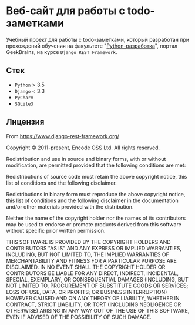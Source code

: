 # Веб-сайт для работы с todo-заметками

Учебный проект для работы с todo-заметками, который разработан при прохождений обучения на факультете
"[Python-разработка](https://gb.ru/geek_university/python)",
портал GeekBrains, на курсе `Django REST Framework`.

## Стек

* `Python` > 3.5
* `Django` < 3.3
* `PyCharm`
* `SQLite3`

## Лицензия
From https://www.django-rest-framework.org/

Copyright © 2011-present, Encode OSS Ltd. All rights reserved.

Redistribution and use in source and binary forms, with or without modification, are permitted provided
 that the following conditions are met:

Redistributions of source code must retain the above copyright notice, this list of conditions and
 the following disclaimer.

Redistributions in binary form must reproduce the above copyright notice, this list of conditions and
 the following disclaimer in the documentation and/or other materials provided with the distribution.

Neither the name of the copyright holder nor the names of its contributors may be used to endorse or
 promote products derived from this software without specific prior written permission.

THIS SOFTWARE IS PROVIDED BY THE COPYRIGHT HOLDERS AND CONTRIBUTORS "AS IS" AND ANY EXPRESS OR
 IMPLIED WARRANTIES, INCLUDING, BUT NOT LIMITED TO, THE IMPLIED WARRANTIES OF MERCHANTABILITY AND
 FITNESS FOR A PARTICULAR PURPOSE ARE DISCLAIMED. IN NO EVENT SHALL THE COPYRIGHT HOLDER OR
 CONTRIBUTORS BE LIABLE FOR ANY DIRECT, INDIRECT, INCIDENTAL, SPECIAL, EXEMPLARY, OR
 CONSEQUENTIAL DAMAGES (INCLUDING, BUT NOT LIMITED TO, PROCUREMENT OF SUBSTITUTE GOODS OR SERVICES;
 LOSS OF USE, DATA, OR PROFITS; OR BUSINESS INTERRUPTION) HOWEVER CAUSED AND ON ANY THEORY OF LIABILITY,
 WHETHER IN CONTRACT, STRICT LIABILITY, OR TORT (INCLUDING NEGLIGENCE OR OTHERWISE) ARISING IN ANY
 WAY OUT OF THE USE OF THIS SOFTWARE, EVEN IF ADVISED OF THE POSSIBILITY OF SUCH DAMAGE.


